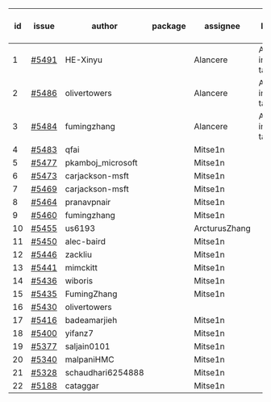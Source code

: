 | id | issue | author | package | assignee | bot advice | created date of issue | target release date | date from target |
| ------ | ------ | ------ | ------ | ------ | ------ | ------ | ------ | :-----: |
| 1 | [#5491](https://github.com/Azure/sdk-release-request/issues/5491) | HE-Xinyu |  | Alancere | Attention to inconsistent tag. | 09-13 | 10-24 |  |
| 2 | [#5486](https://github.com/Azure/sdk-release-request/issues/5486) | olivertowers |  | Alancere | Attention to inconsistent tag. | 09-12 | 09-27 |  |
| 3 | [#5484](https://github.com/Azure/sdk-release-request/issues/5484) | fumingzhang |  | Alancere | Attention to inconsistent tag. | 09-12 | 09-26 |  |
| 4 | [#5483](https://github.com/Azure/sdk-release-request/issues/5483) | qfai |  | Mitse1n |  | 09-12 |  | 0 |
| 5 | [#5477](https://github.com/Azure/sdk-release-request/issues/5477) | pkamboj_microsoft |  | Mitse1n |  | 09-10 |  | 0 |
| 6 | [#5473](https://github.com/Azure/sdk-release-request/issues/5473) | carjackson-msft |  | Mitse1n |  | 09-09 |  | 0 |
| 7 | [#5469](https://github.com/Azure/sdk-release-request/issues/5469) | carjackson-msft |  | Mitse1n |  | 09-09 |  | 0 |
| 8 | [#5464](https://github.com/Azure/sdk-release-request/issues/5464) | pranavpnair |  | Mitse1n |  | 09-06 |  | 0 |
| 9 | [#5460](https://github.com/Azure/sdk-release-request/issues/5460) | fumingzhang |  | Mitse1n |  | 09-02 |  | 0 |
| 10 | [#5455](https://github.com/Azure/sdk-release-request/issues/5455) | us6193 |  | ArcturusZhang |  | 08-30 |  | 0 |
| 11 | [#5450](https://github.com/Azure/sdk-release-request/issues/5450) | alec-baird |  | Mitse1n |  | 08-30 |  | 0 |
| 12 | [#5446](https://github.com/Azure/sdk-release-request/issues/5446) | zackliu |  | Mitse1n |  | 08-26 |  | 0 |
| 13 | [#5441](https://github.com/Azure/sdk-release-request/issues/5441) | mimckitt |  | Mitse1n |  | 08-22 |  | 0 |
| 14 | [#5436](https://github.com/Azure/sdk-release-request/issues/5436) | wiboris |  | Mitse1n |  | 08-22 |  | 0 |
| 15 | [#5435](https://github.com/Azure/sdk-release-request/issues/5435) | FumingZhang |  | Mitse1n |  | 08-22 |  | 0 |
| 16 | [#5430](https://github.com/Azure/sdk-release-request/issues/5430) | olivertowers |  |  |  | 08-19 |  | 0 |
| 17 | [#5416](https://github.com/Azure/sdk-release-request/issues/5416) | badeamarjieh |  | Mitse1n |  | 08-12 |  | 0 |
| 18 | [#5400](https://github.com/Azure/sdk-release-request/issues/5400) | yifanz7 |  | Mitse1n |  | 08-07 |  | 0 |
| 19 | [#5377](https://github.com/Azure/sdk-release-request/issues/5377) | saljain0101 |  | Mitse1n |  | 07-26 |  | 0 |
| 20 | [#5340](https://github.com/Azure/sdk-release-request/issues/5340) | malpaniHMC |  | Mitse1n |  | 07-18 |  | 0 |
| 21 | [#5328](https://github.com/Azure/sdk-release-request/issues/5328) | schaudhari6254888 |  | Mitse1n |  | 07-10 |  | 0 |
| 22 | [#5188](https://github.com/Azure/sdk-release-request/issues/5188) | cataggar |  | Mitse1n |  | 05-08 |  | 0 |
